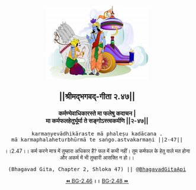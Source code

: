 <center><img src="../../asset/BG.png" alt="#API #bhagavadgitaapi #slok #nodejs #js #api #gitaapi #krishna #hinduism #vedic #ISKCON #shreemadbhagavadgita #technology"/>
<h2>||श्रीमद्‍भगवद्‍-गीता २.४७||</h2>
<h3>कर्मण्येवाधिकारस्ते मा फलेषु कदाचन |<br/>मा कर्मफलहेतुर्भूर्मा ते सङ्गोऽस्त्वकर्मणि ||२-४७||</h3>
<pre>karmaṇyevādhikāraste mā phaleṣu kadācana .<br/>mā karmaphalaheturbhūrmā te saṅgo.astvakarmaṇi ||2-47||</pre>
<p>।।2.47।। कर्म करने मात्र में तुम्हारा अधिकार है? फल में कभी नहीं। तुम कर्मफल के हेतु वाले मत होना और अकर्म में भी तुम्हारी आसक्ति न हो।।</p>
<pre>(Bhagavad Gita, Chapter 2, Shloka 47) || <a href="https://twitter.com/bhagavadgitaapi">@BhagavadGitaApi</a></pre><a href="../../2/46">⏪  BG-2.46</a><b>        ।।        </b><a href="../../2/48">BG-2.48  ⏩</a></center></center>